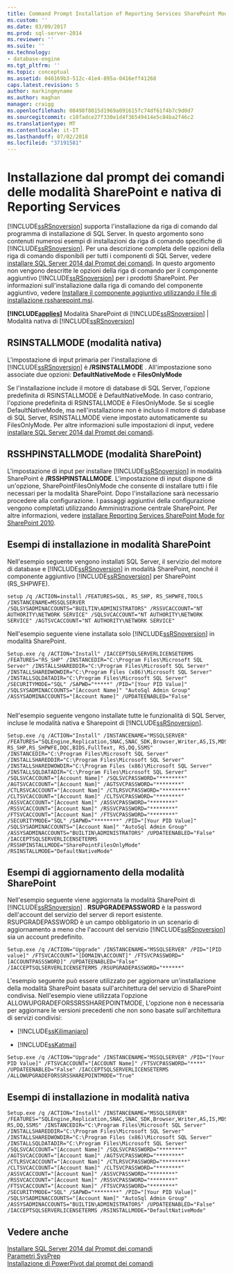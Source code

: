 ```yaml
---
title: Command Prompt Installation of Reporting Services SharePoint Mode e modalità nativa | Microsoft Docs
ms.custom: ''
ms.date: 03/09/2017
ms.prod: sql-server-2014
ms.reviewer: ''
ms.suite: ''
ms.technology:
- database-engine
ms.tgt_pltfrm: ''
ms.topic: conceptual
ms.assetid: 048169b3-512c-41e4-895a-0416eff41268
caps.latest.revision: 5
author: markingmyname
ms.author: maghan
manager: craigg
ms.openlocfilehash: 08498f8015d1969a091615fc74df61f4b7c9d0d7
ms.sourcegitcommit: c18fadce27f330e1d4f36549414e5c84ba2f46c2
ms.translationtype: MT
ms.contentlocale: it-IT
ms.lasthandoff: 07/02/2018
ms.locfileid: "37191581"
---
```

# <a name="command-prompt-installation-of-reporting-services-sharepoint-mode-and-native-mode"></a>Installazione dal prompt dei comandi delle modalità SharePoint e nativa di Reporting Services
  [!INCLUDE[ssRSnoversion](../../includes/ssrsnoversion-md.md)] supporta l'installazione da riga di comando dal programma di installazione di SQL Server. In questo argomento sono contenuti numerosi esempi di installazioni da riga di comando specifiche di [!INCLUDE[ssRSnoversion](../../includes/ssrsnoversion-md.md)]. Per una descrizione completa delle opzioni della riga di comando disponibili per tutti i componenti di SQL Server, vedere [installare SQL Server 2014 dal Prompt dei comandi](../../database-engine/install-windows/install-sql-server-from-the-command-prompt.md). In questo argomento non vengono descritte le opzioni della riga di comando per il componente aggiuntivo [!INCLUDE[ssRSnoversion](../../includes/ssrsnoversion-md.md)] per i prodotti SharePoint. Per informazioni sull'installazione dalla riga di comando del componente aggiuntivo, vedere [Installare il componente aggiuntivo utilizzando il file di installazione rssharepoint.msi](install-or-uninstall-the-reporting-services-add-in-for-sharepoint.md#bkmk_install_rssharepoint).  
  
 **[!INCLUDE[applies](../../includes/applies-md.md)]** Modalità SharePoint di [!INCLUDE[ssRSnoversion](../../includes/ssrsnoversion-md.md)] | Modalità nativa di [!INCLUDE[ssRSnoversion](../../includes/ssrsnoversion-md.md)]  
  
## <a name="rsinstallmode-native-mode"></a>RSINSTALLMODE (modalità nativa)  
 L'impostazione di input primaria per l'installazione di [!INCLUDE[ssRSnoversion](../../includes/ssrsnoversion-md.md)] è **/RSINSTALLMODE** . All'impostazione sono associate due opzioni: **DefaultNativeMode** e **FilesOnlyMode**  
  
 Se l'installazione include il motore di database di SQL Server, l'opzione predefinita di RSINSTALLMODE è DefaultNativeMode. In caso contrario, l'opzione predefinita di RSINSTALLMODE è FilesOnlyMode. Se si sceglie DefaultNativeMode, ma nell'installazione non è incluso il motore di database di SQL Server, RSINSTALLMODE viene impostato automaticamente su FilesOnlyMode. Per altre informazioni sulle impostazioni di input, vedere [installare SQL Server 2014 dal Prompt dei comandi](../../database-engine/install-windows/install-sql-server-from-the-command-prompt.md).  
  
## <a name="rsshpinstallmode-sharepoint-mode"></a>RSSHPINSTALLMODE (modalità SharePoint)  
 L'impostazione di input per installare [!INCLUDE[ssRSnoversion](../../includes/ssrsnoversion-md.md)] in modalità SharePoint è **/RSSHPINSTALLMODE**. L'impostazione di input dispone di un'opzione, SharePointFilesOnlyMode che consente di installare tutti i file necessari per la modalità SharePoint. Dopo l'installazione sarà necessario procedere alla configurazione. I passaggi aggiuntivi della configurazione vengono completati utilizzando Amministrazione centrale SharePoint. Per altre informazioni, vedere [installare Reporting Services SharePoint Mode for SharePoint 2010](../../sql-server/install/install-reporting-services-sharepoint-mode-for-sharepoint-2010.md).  
  
## <a name="examples-of-sharepoint-mode-installation"></a>Esempi di installazione in modalità SharePoint  
 Nell'esempio seguente vengono installati SQL Server, il servizio del motore di database e [!INCLUDE[ssRSnoversion](../../includes/ssrsnoversion-md.md)] in modalità SharePoint, nonché il componente aggiuntivo [!INCLUDE[ssRSnoversion](../../includes/ssrsnoversion-md.md)] per SharePoint (RS_SHPWFE).  
  
```  
setup /q /ACTION=install /FEATURES=SQL, RS_SHP, RS_SHPWFE,TOOLS /INSTANCENAME=MSSQLSERVER /SQLSYSADMINACCOUNTS="BUILTIN\ADMINISTRATORS" /RSSVCACCOUNT="NT AUTHORITY\NETWORK SERVICE" /SQLSVCACCOUNT="NT AUTHORITY\NETWORK SERVICE" /AGTSVCACCOUNT="NT AUTHORITY\NETWORK SERVICE"  
```  
  
 Nell'esempio seguente viene installata solo [!INCLUDE[ssRSnoversion](../../includes/ssrsnoversion-md.md)] in modalità SharePoint.  
  
```  
Setup.exe /q /ACTION="Install" /IACCEPTSQLSERVERLICENSETERMS /FEATURES="RS_SHP" /INSTANCEDIR="C:\Program Files\Microsoft SQL Server" /INSTALLSHAREDDIR="C:\Program Files\Microsoft SQL Server" /INSTALLSHAREDWOWDIR="C:\Program Files (x86)\Microsoft SQL Server" /INSTALLSQLDATADIR="C:\Program Files\Microsoft SQL Server" /SECURITYMODE="SQL" /SAPWD="*****" /PID="[Your PID Value]" /SQLSYSADMINACCOUNTS="[Account Name]" "AutoSql Admin Group" /ASSYSADMINACCOUNTS="[Account Name]" /UPDATEENABLED="False"  
  
```  
  
 Nell'esempio seguente vengono installate tutte le funzionalità di SQL Server, incluse le modalità nativa e Sharepoint di [!INCLUDE[ssRSnoversion](../../includes/ssrsnoversion-md.md)].  
  
```  
Setup.exe /q /ACTION="Install" /INSTANCENAME="MSSQLSERVER" /FEATURES="SQLEngine,Replication,SNAC,SNAC_SDK,Browser,Writer,AS,IS,MDS,Adv_SSMS,BC,BOL,Conn,SDK,DReplay_CTLR,DReplay_CLT, RS_SHP,RS_SHPWFE,DQC,BIDS,FullText, RS,DQ,SSMS" /INSTANCEDIR="C:\Program Files\Microsoft SQL Server" /INSTALLSHAREDDIR="C:\Program Files\Microsoft SQL Server" /INSTALLSHAREDWOWDIR="C:\Program Files (x86)\Microsoft SQL Server" /INSTALLSQLDATADIR="C:\Program Files\Microsoft SQL Server" /SQLSVCACCOUNT="[Account Name]" /SQLSVCPASSWORD="********" /AGTSVCACCOUNT="[Account Nam]" /AGTSVCPASSWORD="********" /CTLRSVCACCOUNT="[Account Nam]" /CTLRSVCPASSWORD="********" /CLTSVCACCOUNT="[Account Nam]" /CLTSVCPASSWORD="********" /ASSVCACCOUNT="[Account Nam]" /ASSVCPASSWORD="********" /RSSVCACCOUNT="[Account Nam]" /RSSVCPASSWORD="********" /FTSVCACCOUNT="[Account Nam]" /FTSVCPASSWORD="********" /SECURITYMODE="SQL" /SAPWD="********" /PID="[Your PID Value]" /SQLSYSADMINACCOUNTS="[Account Nam]" "AutoSql Admin Group" /ASSYSADMINACCOUNTS="BUILTIN\ADMINISTRATORS" /UPDATEENABLED="False" /IACCEPTSQLSERVERLICENSETERMS /RSSHPINSTALLMODE="SharePointFilesOnlyMode" /RSINSTALLMODE="DefaultNativeMode"  
```  
  
## <a name="examples-of-sharepoint-mode-upgrade"></a>Esempi di aggiornamento della modalità SharePoint  
 Nell'esempio seguente viene aggiornata la modalità SharePoint di [!INCLUDE[ssRSnoversion](../../includes/ssrsnoversion-md.md)] . **RSUPGRADEPASSWORD** è la password dell'account del servizio del server di report esistente. RSUPGRADEPASSWORD è un campo obbligatorio in un scenario di aggiornamento a meno che l'account del servizio [!INCLUDE[ssRSnoversion](../../includes/ssrsnoversion-md.md)] sia un account predefinito.  
  
```  
Setup.exe /q /ACTION="Upgrade" /INSTANCENAME="MSSQLSERVER" /PID="[PID value]" /FTSVCACCOUNT="[DOMAIN\ACCOUNT]" /FTSVCPASSWORD="[ACCOUNTPASSSWORD]" /UPDATEENABLED="False" /IACCEPTSQLSERVERLICENSETERMS /RSUPGRADEPASSWORD="******"  
```  
  
 L'esempio seguente può essere utilizzato per aggiornare un'installazione della modalità SharePoint basata sull'architettura del servizio di SharePoint condivisa. Nell'esempio viene utilizzata l'opzione ALLOWUPGRADEFORSSRSSHAREPOINTMODE, L'opzione non è necessaria per aggiornare le versioni precedenti che non sono basate sull'architettura di servizi condivisi:  
  
-   [!INCLUDE[ssKilimanjaro](../../includes/sskilimanjaro-md.md)]  
  
-   [!INCLUDE[ssKatmai](../../includes/sskatmai-md.md)]  
  
```  
Setup.exe /q /ACTION="Upgrade" /INSTANCENAME="MSSQLSERVER" /PID="[Your PID Value]" /FTSVCACCOUNT="[ACCOUNT Name]" /FTSVCPASSWORD="****" /UPDATEENABLED="False" /IACCEPTSQLSERVERLICENSETERMS /ALLOWUPGRADEFORSSRSSHAREPOINTMODE="True"  
```  
  
## <a name="examples-of-native-mode-installation"></a>Esempi di installazione in modalità nativa  
  
```  
Setup.exe /q /ACTION="Install" /INSTANCENAME="MSSQLSERVER" /FEATURES="SQLEngine,Replication,SNAC,SNAC_SDK,Browser,Writer,AS,IS,MDS,Adv_SSMS,BC,BOL,Conn,SDK,DReplay_CTLR,DReplay_CLT,DQC,BIDS,FullText, RS,DQ,SSMS" /INSTANCEDIR="C:\Program Files\Microsoft SQL Server" /INSTALLSHAREDDIR="C:\Program Files\Microsoft SQL Server" /INSTALLSHAREDWOWDIR="C:\Program Files (x86)\Microsoft SQL Server" /INSTALLSQLDATADIR="C:\Program Files\Microsoft SQL Server" /SQLSVCACCOUNT="[Account Name]" /SQLSVCPASSWORD="********" /AGTSVCACCOUNT="[Account Nam]" /AGTSVCPASSWORD="********" /CTLRSVCACCOUNT="[Account Nam]" /CTLRSVCPASSWORD="********" /CLTSVCACCOUNT="[Account Nam]" /CLTSVCPASSWORD="********" /ASSVCACCOUNT="[Account Nam]" /ASSVCPASSWORD="********" /RSSVCACCOUNT="[Account Nam]" /RSSVCPASSWORD="********" /FTSVCACCOUNT="[Account Nam]" /FTSVCPASSWORD="********" /SECURITYMODE="SQL" /SAPWD="********" /PID="[Your PID Value]" /SQLSYSADMINACCOUNTS="[Account Nam]" "AutoSql Admin Group" /ASSYSADMINACCOUNTS="BUILTIN\ADMINISTRATORS" /UPDATEENABLED="False" /IACCEPTSQLSERVERLICENSETERMS /RSINSTALLMODE="DefaultNativeMode"  
```  
  
## <a name="see-also"></a>Vedere anche  
 [Installare SQL Server 2014 dal Prompt dei comandi](../../database-engine/install-windows/install-sql-server-from-the-command-prompt.md)   
 [Parametri SysPrep](../../database-engine/install-windows/install-sql-server-from-the-command-prompt.md#SysPrep)   
 [Installazione di PowerPivot dal prompt dei comandi](../../sql-server/install/install-powerpivot-from-the-command-prompt.md)  
  
  
